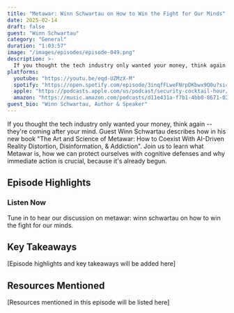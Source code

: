 ```yaml
---
title: "Metawar: Winn Schwartau on How to Win the Fight for Our Minds"
date: 2025-02-14
draft: false
guest: "Winn Schwartau"
category: "General"
duration: "1:03:57"
image: "/images/episodes/episode-049.png"
description: >-
  If you thought the tech industry only wanted your money, think again -- they're coming after your mind. Guest Winn Schwartau describes how in his new book "The Art and Science of Metawar: How to Coexist With AI-Driven Reality Distortion, Disinformation, & Addiction". Join us to learn what Metawar is, how we can protect ourselves with cognitive defenses and why immediate action is crucial, because it's already begun.
platforms:
  youtube: "https://youtu.be/eqd-UZMzX-M"
  spotify: "https://open.spotify.com/episode/3inqfFLweFNrpDKbwx9Q0u?si=7ad122d7665d4893"
  apple: "https://podcasts.apple.com/us/podcast/security-cocktail-hour/id1679376200?i=1000692256201"
  amazon: "https://music.amazon.com/podcasts/d11e431a-f7b1-4bb0-8671-024afce9ade6/security-cocktail-hour"
guest_bio: "Winn Schwartau, Author & Speaker"
---
```


If you thought the tech industry only wanted your money, think again -- they're coming after your mind. Guest Winn Schwartau describes how in his new book "The Art and Science of Metawar: How to Coexist With AI-Driven Reality Distortion, Disinformation, & Addiction". Join us to learn what Metawar is, how we can protect ourselves with cognitive defenses and why immediate action is crucial, because it's already begun.

## Episode Highlights

### Listen Now

Tune in to hear our discussion on metawar: winn schwartau on how to win the fight for our minds.

## Key Takeaways

[Episode highlights and key takeaways will be added here]

## Resources Mentioned

[Resources mentioned in this episode will be listed here]




